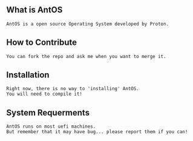 
## What is AntOS
```
AntOS is a open source Operating System developed by Proton.
```

## How to Contribute
```
You can fork the repo and ask me when you want to merge it.
```

## Installation
```
Right now, there is no way to 'installing' AntOS.
You will need to compile it!
```

## System Requerments
```
AntOS runs on most uefi machines.
But remember that it may have bug... please report them if you can!
```
